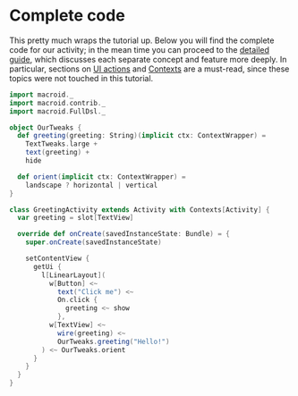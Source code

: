 # Complete code

This pretty much wraps the tutorial up. Below you will find the complete code for our activity;
in the mean time you can proceed to the [detailed guide](../Guide.html), which discusses each separate
concept and feature more deeply. In particular, sections on [UI actions](../guide/UiActions.html) and
[Contexts](../guide/Contexts.html) are a must-read, since these topics were not touched in this tutorial.

```scala
import macroid._
import macroid.contrib._
import macroid.FullDsl._

object OurTweaks {
  def greeting(greeting: String)(implicit ctx: ContextWrapper) =
    TextTweaks.large +
    text(greeting) +
    hide

  def orient(implicit ctx: ContextWrapper) =
    landscape ? horizontal | vertical
}

class GreetingActivity extends Activity with Contexts[Activity] {
  var greeting = slot[TextView]

  override def onCreate(savedInstanceState: Bundle) = {
    super.onCreate(savedInstanceState)

    setContentView {
      getUi {
        l[LinearLayout](
          w[Button] <~
            text("Click me") <~
            On.click {
              greeting <~ show
            },
          w[TextView] <~
            wire(greeting) <~
            OurTweaks.greeting("Hello!")
        ) <~ OurTweaks.orient
      }
    }
  }
}
```